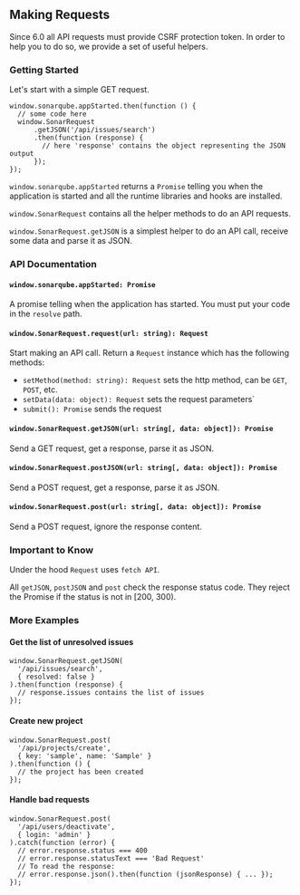 ## Making Requests

Since 6.0 all API requests must provide CSRF protection token. In order to
help you to do so, we provide a set of useful helpers.

### Getting Started
Let's start with a simple GET request.

```
window.sonarqube.appStarted.then(function () {
  // some code here
  window.SonarRequest
      .getJSON('/api/issues/search')
      .then(function (response) {
        // here 'response' contains the object representing the JSON output
      });
});
```

`window.sonarqube.appStarted` returns a `Promise` telling you when the
application is started and all the runtime libraries and hooks are installed.

`window.SonarRequest` contains all the helper methods to do an API requests.

`window.SonarRequest.getJSON` is a simplest helper to do an API call,
receive some data and parse it as JSON.

### API Documentation

#### `window.sonarqube.appStarted: Promise`
A promise telling when the application has started.
You must put your code in the `resolve` path.

#### `window.SonarRequest.request(url: string): Request`
Start making an API call.
Return a `Request` instance which has the following methods:
* `setMethod(method: string): Request` sets the http method, can be `GET`, `POST`, etc.
* `setData(data: object): Request` sets the request parameters`
* `submit(): Promise` sends the request

#### `window.SonarRequest.getJSON(url: string[, data: object]): Promise`
Send a GET request, get a response, parse it as JSON.

#### `window.SonarRequest.postJSON(url: string[, data: object]): Promise`
Send a POST request, get a response, parse it as JSON.

#### `window.SonarRequest.post(url: string[, data: object]): Promise`
Send a POST request, ignore the response content.

### Important to Know

Under the hood `Request` uses `fetch API`.

All `getJSON`, `postJSON` and `post` check the response status code.
They reject the Promise if the status is not in [200, 300).

### More Examples

#### Get the list of unresolved issues
```
window.SonarRequest.getJSON(
  '/api/issues/search',
  { resolved: false }
).then(function (response) {
  // response.issues contains the list of issues
});
```

#### Create new project
```
window.SonarRequest.post(
  '/api/projects/create',
  { key: 'sample', name: 'Sample' }
).then(function () {
  // the project has been created
});
```

#### Handle bad requests
```
window.SonarRequest.post(
  '/api/users/deactivate',
  { login: 'admin' }
).catch(function (error) {
  // error.response.status === 400
  // error.response.statusText === 'Bad Request'
  // To read the response:
  // error.response.json().then(function (jsonResponse) { ... });
});
```
